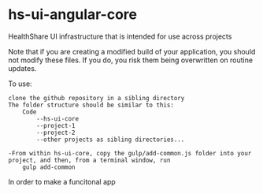 hs-ui-angular-core
==================

HealthShare UI infrastructure that is intended for use across projects

Note that if you are creating a modified build of your application, you should not modify these files. If you do, you risk them being overwritten on routine updates.


To use:

    clone the github repository in a sibling directory
    The folder structure should be similar to this:
        Code
            --hs-ui-core
            --project-1
            --project-2
            --other projects as sibling directories...
            
    -From within hs-ui-core, copy the gulp/add-common.js folder into your project, and then, from a terminal window, run
        gulp add-common
        
In order to make a funcitonal app
        